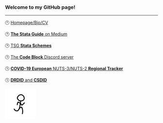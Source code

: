 ### Welcome to my GitHub page!

---

:clock12: [Homepage/Bio/CV](https://asjadnaqvi.github.io/)

:clock1: [**The Stata Guide** on Medium](https://medium.com/the-stata-guide)

:clock2: [TSG **Stata Schemes**](https://github.com/asjadnaqvi/Stata-schemes)

:clock3: [The **Code Block** Discord server](https://discord.gg/vuaW7xdu)

:clock4: [**COVID-19 European** NUTS-3/NUTS-2 **Regional Tracker**](https://github.com/asjadnaqvi/COVID19-European-Regional-Tracker)

:clock5: [**DRDID** and **CSDID**](https://github.com/friosavila/csdid_drdid)

<img align="left" alt="GIF" src="X5Nj.gif" width="100"/> 
